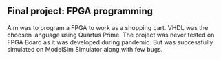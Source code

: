
## Final project: FPGA programming

Aim was to program a FPGA to work as a shopping cart.
VHDL was the choosen language using Quartus Prime.
The project was never tested on FPGA Board as it was developed during pandemic.
But was successfully simulated on ModelSim Simulator along with few bugs.